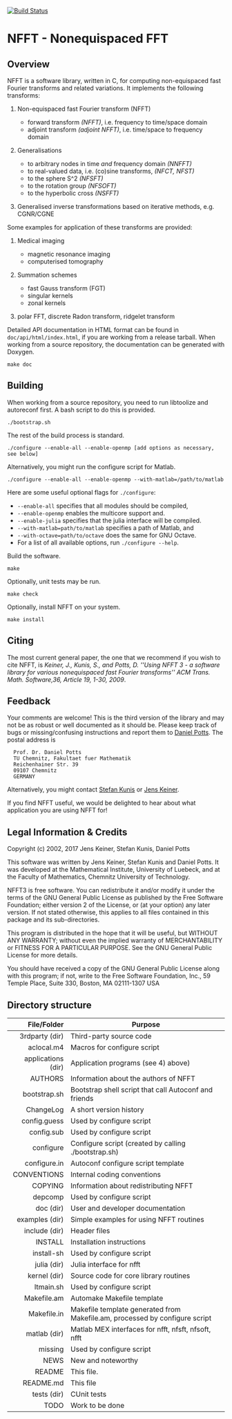 [![Build Status](https://travis-ci.org/NFFT/nfft.svg?branch=develop)](https://travis-ci.org/NFFT/nfft)

NFFT - Nonequispaced FFT
=========================

Overview
--------
NFFT is a software library, written in C, for computing non-equispaced fast
Fourier transforms and related variations. It implements the following
transforms:

1. Non-equispaced fast Fourier transform (NFFT)
    - forward transform *(NFFT)*, i.e. frequency to time/space domain
    - adjoint transform *(adjoint NFFT)*, i.e. time/space to frequency domain

2. Generalisations
    - to arbitrary nodes in time *and* frequency domain *(NNFFT)*
    - to real-valued data, i.e. (co)sine transforms, *(NFCT, NFST)*
    - to the sphere S^2 *(NFSFT)*
    - to the rotation group *(NFSOFT)*
    - to the hyperbolic cross *(NSFFT)*

3. Generalised inverse transformations based on iterative methods, e.g. CGNR/CGNE

Some examples for application of these transforms are provided:

1. Medical imaging
    - magnetic resonance imaging
    - computerised tomography

2. Summation schemes
    - fast Gauss transform (FGT)
    - singular kernels
    - zonal kernels

3. polar FFT, discrete Radon transform, ridgelet transform

Detailed API documentation in HTML format can be found in
`doc/api/html/index.html`, if you are working from a release tarball.
When working from a source repository, the documentation can be
generated with Doxygen.
```
make doc
```

Building
--------
When working from a source repository, you need to run libtoolize and autoreconf first. A bash script to do this is provided.
```
./bootstrap.sh
```

The rest of the build process is standard.
```
./configure --enable-all --enable-openmp [add options as necessary, see below]
```

Alternatively, you might run the configure script for Matlab.
```
./configure --enable-all --enable-openmp --with-matlab=/path/to/matlab
```

Here are some useful optional flags for `./configure`:
* `--enable-all` specifies that all modules should be compiled,
* `--enable-openmp` enables the multicore support and.
* `--enable-julia` specifies that the julia interface will be compiled.
* `--with-matlab=path/to/matlab` specifies a path of Matlab, and
* `--with-octave=path/to/octave` does the same for GNU Octave.
* For a list of all available options, run `./configure --help`.

Build the software.
```
make
```

Optionally, unit tests may be run.
```
make check
```

Optionally, install NFFT on your system.
```
make install
```

Citing
------
The most current general paper, the one that we recommend if you wish to cite NFFT, is *Keiner, J., Kunis, S., and Potts, D.
''Using NFFT 3 - a software library for various nonequispaced fast Fourier transforms''
ACM Trans. Math. Software,36, Article 19, 1-30, 2009*.

Feedback
--------
Your comments are welcome! This is the third version of the library and may
not be as robust or well documented as it should be. Please keep track of bugs
or missing/confusing instructions and report them to
[Daniel Potts](mailto:potts@mathematik.tu-chemnitz.de).
The postal address is

```
  Prof. Dr. Daniel Potts
  TU Chemnitz, Fakultaet fuer Mathematik
  Reichenhainer Str. 39
  09107 Chemnitz
  GERMANY
```

Alternatively, you might contact
[Stefan Kunis](mailto:stefan.kunis@math.uos.de)
or
[Jens Keiner](mailto:jens@nfft.org).

If you find NFFT useful, we would be delighted to hear about what application
you are using NFFT for!

Legal Information & Credits
---------------------------
Copyright (c) 2002, 2017 Jens Keiner, Stefan Kunis, Daniel Potts

This software was written by Jens Keiner, Stefan Kunis and Daniel Potts.
It was developed at the Mathematical Institute, University of
Luebeck, and at the Faculty of Mathematics, Chemnitz University of Technology.

NFFT3 is free software. You can redistribute it and/or modify it under the
terms of the GNU General Public License as published by the Free Software
Foundation; either version 2 of the License, or (at your option) any later
version. If not stated otherwise, this applies to all files contained in this
package and its sub-directories.

This program is distributed in the hope that it will be useful,
but WITHOUT ANY WARRANTY; without even the implied warranty of
MERCHANTABILITY or FITNESS FOR A PARTICULAR PURPOSE.  See the
GNU General Public License for more details.

You should have received a copy of the GNU General Public License
along with this program; if not, write to the Free Software
Foundation, Inc., 59 Temple Place, Suite 330, Boston, MA  02111-1307  USA

Directory structure
-------------------

File/Folder        | Purpose
------------------:| ------------------------------------------------------
3rdparty (dir)	   | Third-party source code
aclocal.m4		   | Macros for configure script
applications (dir) | Application programs (see 4) above)
AUTHORS			   | Information about the authors of NFFT
bootstrap.sh       | Bootstrap shell script that call Autoconf and friends
ChangeLog          | A short version history
config.guess       | Used by configure script
config.sub         | Used by configure script
configure          | Configure script (created by calling ./bootstrap.sh)
configure.in       | Autoconf configure script template
CONVENTIONS        | Internal coding conventions
COPYING            | Information about redistributing NFFT
depcomp            | Used by configure script
doc (dir)          | User and developer documentation
examples (dir)     | Simple examples for using NFFT routines
include (dir)      | Header files
INSTALL            | Installation instructions
install-sh         | Used by configure script
julia (dir)        | Julia interface for nfft
kernel (dir)       | Source code for core library routines
ltmain.sh          | Used by configure script
Makefile.am        | Automake Makefile template
Makefile.in        | Makefile template generated from Makefile.am, processed by configure script
matlab (dir)       | Matlab MEX interfaces for nfft, nfsft, nfsoft, nfft
missing            | Used by configure script
NEWS               | New and noteworthy
README             | This file.
README.md          | This file
tests (dir)        | CUnit tests
TODO               | Work to be done
